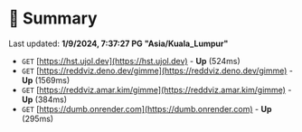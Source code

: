 # 📖 Summary
Last updated: **1/9/2024, 7:37:27 PG "Asia/Kuala_Lumpur"**

- `GET` [https://hst.ujol.dev](https://hst.ujol.dev) - **Up** (524ms)
- `GET` [https://reddviz.deno.dev/gimme](https://reddviz.deno.dev/gimme) - **Up** (1569ms)
- `GET` [https://reddviz.amar.kim/gimme](https://reddviz.amar.kim/gimme) - **Up** (384ms)
- `GET` [https://dumb.onrender.com](https://dumb.onrender.com) - **Up** (295ms)
